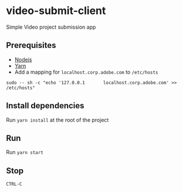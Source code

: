 # video-submit-client

Simple Video project submission app

## Prerequisites

- [Nodejs](https://nodejs.org/en)
- [Yarn](https://yarnpkg.com/)
- Add a mapping for `localhost.corp.adobe.com` to `/etc/hosts`

```console
sudo -- sh -c "echo '127.0.0.1       localhost.corp.adobe.com' >> /etc/hosts"
```

## Install dependencies

Run `yarn install` at the root of the project

## Run

Run `yarn start`

## Stop

`CTRL-C`
